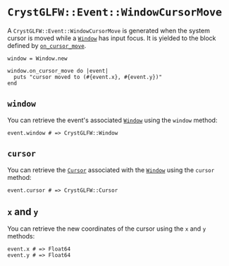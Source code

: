 # `CrystGLFW::Event::WindowCursorMove`

A `CrystGLFW::Event::WindowCursorMove` is generated when the system cursor is moved while a [`Window`](/deep-dive/window.md) has input focus. It is yielded to the block defined by [`on_cursor_move`](/deep-dive/window/callbacks/on-cursor-move.md).

```crystal
window = Window.new

window.on_cursor_move do |event|
  puts "cursor moved to (#{event.x}, #{event.y})"
end
```

## `window`

You can retrieve the event's associated [`Window`](/deep-dive/window.md) using the `window` method:

```crystal
event.window # => CrystGLFW::Window
```

## `cursor`

You can retrieve the [`Cursor`](/deep-dive/window/cursors.md) associated with the [`Window`](/deep-dive/window.md) using the `cursor` method:

```crystal
event.cursor # => CrystGLFW::Cursor
```

## `x` and `y`

You can retrieve the new coordinates of the cursor using the `x` and `y` methods:

```crystal
event.x # => Float64
event.y # => Float64
```

